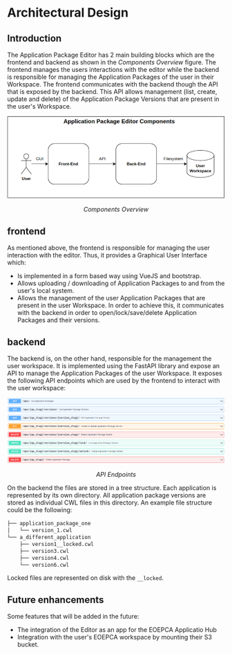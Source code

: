 # Architectural Design

## Introduction
The Application Package Editor has 2 main building blocks which are the frontend and backend as shown in 
the *Components Overview* figure. The frontend manages the users interactions with the editor while 
the backend is responsible for managing the Application Packages of the user in their Workspace. The frontend 
communicates with the backend though the API that is exposed by the backend. This API allows management 
(list, create, update and delete) of the Application Package Versions that are present in the user's Workspace.

![Components Overview](../assets/architectural_design/components_overview.png)
*<p style="text-align: center;">Components Overview</p>* 

## frontend
As mentioned above, the frontend is responsible for managing the user interaction with the editor. Thus, it 
provides a Graphical User Interface which:

  - Is implemented in a form based way using VueJS and bootstrap.
  - Allows uploading / downloading of Application Packages to and from the user's local system.
  - Allows the management of the user Application Packages that are present in the user Workspace. In order to achieve 
    this, it communicates with the backend in order to open/lock/save/delete Application Packages and their versions.

## backend
The backend is, on the other hand, responsible for the management the user workspace. It is implemented using the 
FastAPI library and expose an API to manage the Application Packages of the user Workspace. It exposes the following API endpoints which are used by the frontend to interact with the user workspace:
    
![API Endpoints](../assets/architectural_design/api_endpoints.png)
*<p style="text-align: center;">API Endpoints</p>* 

On the backend the files are stored in a tree structure. Each application is represented by its own directory. All application package versions are stored as individual CWL files in this directory. An example file structure could be the following:
```
├── application_package_one
│   └── version_1.cwl
└── a_different_application
    ├── version1__locked.cwl
    ├── version3.cwl
    ├── version4.cwl
    └── version6.cwl
```
Locked files are represented on disk with the `__locked`.

## Future enhancements
Some features that will be added in the future:
- The integration of the Editor as an app for the EOEPCA Applicatio Hub
- Integration with the user's EOEPCA workspace by mounting their S3 bucket.
